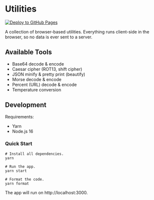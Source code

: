 # Utilities

[![Deploy to GitHub Pages](https://github.com/LucaScorpion/utilitools/actions/workflows/deploy.yml/badge.svg)](https://github.com/LucaScorpion/utilitools/actions/workflows/deploy.yml)

A collection of browser-based utilities.
Everything runs client-side in the browser, so no data is ever sent to a server.

## Available Tools

- Base64 decode & encode
- Caesar cipher (ROT13, shift cipher)
- JSON minify & pretty print (beautify)
- Morse decode & encode
- Percent (URL) decode & encode
- Temperature conversion

## Development

Requirements:

- Yarn
- Node.js 16

### Quick Start

```shell
# Install all dependencies.
yarn

# Run the app.
yarn start

# Format the code.
yarn format
```

The app will run on http://localhost:3000.
